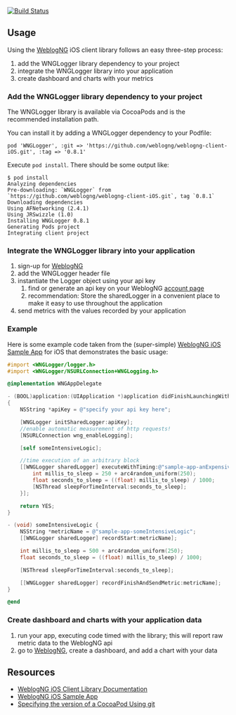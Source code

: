 [![Build Status](https://travis-ci.org/weblogng/weblogng-client-iOS.svg?branch=master)](https://travis-ci.org/weblogng/weblogng-client-iOS)

## Usage ##

Using the [WeblogNG](https://www.weblogng.com) iOS client library follows an easy three-step process:

1. add the WNGLogger library dependency to your project
2. integrate the WNGLogger library into your application
3. create dashboard and charts with your metrics

### Add the WNGLogger library dependency to your project ###

The WNGLogger library is available via CocoaPods and is the recommended installation path.

You can install it by adding a WNGLogger dependency to your Podfile:

```
pod 'WNGLogger', :git => 'https://github.com/weblogng/weblogng-client-iOS.git', :tag => '0.8.1'
```

Execute ```pod install```. There should be some output like:
```
$ pod install
Analyzing dependencies
Pre-downloading: `WNGLogger` from `https://github.com/weblogng/weblogng-client-iOS.git`, tag `0.8.1`
Downloading dependencies
Using AFNetworking (2.4.1)
Using JRSwizzle (1.0)
Installing WNGLogger 0.8.1
Generating Pods project
Integrating client project
```

### Integrate the WNGLogger library into your application ###

1. sign-up for [WeblogNG](https://www.weblogng.com)
2. add the WNGLogger header file
3. instantiate the Logger object using your api key
	1. find or generate an api key on your WeblogNG [account page](https://www.weblogng.com/app/account.html)
	2. recommendation: Store the sharedLogger in a convenient place to make it easy to use throughout the application
4. send metrics with the values recorded by your application

### Example ###

Here is some example code taken from the (super-simple) [WeblogNG iOS Sample App](https://github.com/weblogng/weblogng-client-ios-sample-app) for iOS that demonstrates the basic usage:

```Objective-C
#import <WNGLogger/logger.h>
#import <WNGLogger/NSURLConnection+WNGLogging.h>

@implementation WNGAppDelegate

- (BOOL)application:(UIApplication *)application didFinishLaunchingWithOptions:(NSDictionary *)launchOptions
{
    NSString *apiKey = @"specify your api key here";

    [WNGLogger initSharedLogger:apiKey];
    //enable automatic measurement of http requests!
    [NSURLConnection wng_enableLogging];

    [self someIntensiveLogic];

    //time execution of an arbitrary block
    [[WNGLogger sharedLogger] executeWithTiming:@"sample-app-anExpensiveBlock" aBlock:^(void){
        int millis_to_sleep = 250 + arc4random_uniform(250);
        float seconds_to_sleep = ((float) millis_to_sleep) / 1000;
        [NSThread sleepForTimeInterval:seconds_to_sleep];
    }];

    return YES;
}

- (void) someIntensiveLogic {
    NSString *metricName = @"sample-app-someIntensiveLogic";
    [[WNGLogger sharedLogger] recordStart:metricName];

    int millis_to_sleep = 500 + arc4random_uniform(250);
    float seconds_to_sleep = ((float) millis_to_sleep) / 1000;

    [NSThread sleepForTimeInterval:seconds_to_sleep];

    [[WNGLogger sharedLogger] recordFinishAndSendMetric:metricName];
}

@end
```

### Create dashboard and charts with your application data ###

1. run your app, executing code timed with the library; this will report raw metric data to the WeblogNG api
2. go to [WeblogNG](https://www.weblogng.com), create a dashboard, and add a chart with your data


## Resources ##

* [WeblogNG iOS Client Library Documentation](http://docs.weblogng.com/en/latest/client-library-ios.html)
* [WeblogNG iOS Sample App](https://github.com/weblogng/weblogng-client-ios-sample-app)
* [Specifying the version of a CocoaPod Using git](http://guides.cocoapods.org/using/the-podfile.html#from-a-podspec-in-the-root-of-a-library-repo)

